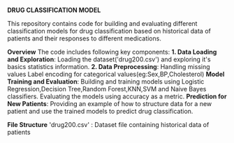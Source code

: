 **DRUG CLASSIFICATION MODEL**

This repository contains code for building and evaluating different classification models for drug classification based on historical data of patients and their responses to different medications.

**Overview**
The code includes following key components:
**1. Data Loading and Exploration**:
      Loading the dataset('drug200.csv') and exploring it's basics statistics information.
**2. Data Preprocessing**:
      Handling missing values
      Label encoding for categorical values(eg:Sex,BP,Cholesterol)
**Model Training and Evaluation**:
      Building and training models using Logistic Regression,Decision Tree,Random Forest,KNN,SVM and Naive Bayes classifiers.
      Evaluating the models using accuracy as a metric.
**Prediction for New Patients**:
      Providing an example of how to structure data for a new patient and use the trained models to predict drug classification.

**File Structure**
'drug200.csv' : Dataset file containing historical data of patients
